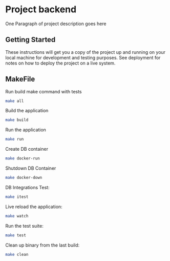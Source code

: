 # Project backend

One Paragraph of project description goes here

## Getting Started

These instructions will get you a copy of the project up and running on your local machine for development and testing purposes. See deployment for notes on how to deploy the project on a live system.

## MakeFile

Run build make command with tests
```bash
make all
```

Build the application
```bash
make build
```

Run the application
```bash
make run
```
Create DB container
```bash
make docker-run
```

Shutdown DB Container
```bash
make docker-down
```

DB Integrations Test:
```bash
make itest
```

Live reload the application:
```bash
make watch
```

Run the test suite:
```bash
make test
```

Clean up binary from the last build:
```bash
make clean
```
